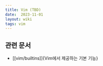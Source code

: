 ```yaml
---
title: Vim (TBD)
date:  2023-11-01
layout: wiki
tags: vim
---
```


## 관련 문서

* [[vim/builtins]]{Vim에서 제공하는 기본 기능}
